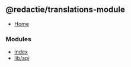 ## @redactie/translations-module

- [Home](../wiki/Home)

### Modules

- [index](../wiki/index)
- [lib/api](../wiki/lib.api)
